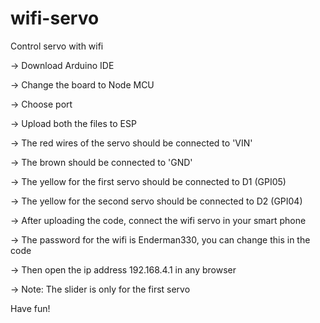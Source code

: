 # wifi-servo
Control servo with wifi


-> Download Arduino IDE

-> Change the board to Node MCU

-> Choose port

-> Upload both the files to ESP

-> The red wires of the servo should be connected to 'VIN'

-> The brown should be connected to 'GND'

-> The yellow for the first servo should be connected to D1 (GPI05)

-> The yellow for the second servo should be connected to D2 (GPI04)

-> After uploading the code, connect the wifi servo in your smart phone

-> The password for the wifi is Enderman330, you can change this in the code

-> Then open the ip address 192.168.4.1 in any browser

-> Note: The slider is only for the first servo


Have fun!
